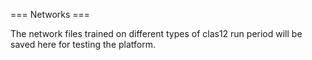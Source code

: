 === Networks ===

The network files trained on different types of clas12 run period
will be saved here for testing the platform.

